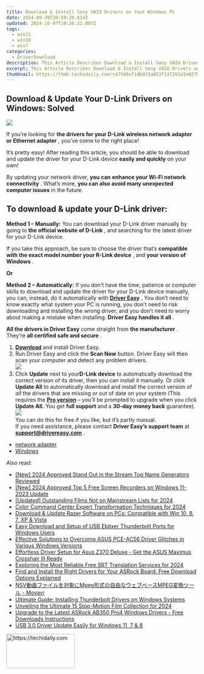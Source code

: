 ```yaml
---
title: Download & Install Sony VAIO Drivers on Your Windows PC
date: 2024-09-30T20:59:20.614Z
updated: 2024-10-07T19:26:22.097Z
tags:
  - win11
  - win10
  - win7
categories:
  - DriverDownload
description: This Article Describes Download & Install Sony VAIO Drivers on Your Windows PC
excerpt: This Article Describes Download & Install Sony VAIO Drivers on Your Windows PC
thumbnail: https://thmb.techidaily.com/c47546ef14b433a853f147293a1e027910647d2b3c636b3d7439e396fc35c411.jpg
---
```


## Download & Update Your D-Link Drivers on Windows: Solved

![](https://images.drivereasy.com/wp-content/uploads/2018/12/snap000190-300x277.png)

 If you’re looking for **the drivers for your D-Link wireless network adapter or Ethernet adapter** , you’ve come to the right place!

 It’s pretty easy! After reading this article, you should be able to download and update the driver for your D-Link device **easily and quickly** on your own!

 By updating your network driver, **you**  **can**  **enhance your Wi-Fi network connectivity** . What’s more, **you can also avoid many unexpected computer issues**   in the future.

## **To download & update your D-Link driver:**

**Method 1 – Manually:**  You can download your D-Link driver manually by going to **the official website of D-Link** , and searching for the latest driver for your D-Link device.

 If you take this approach, be sure to choose the driver that’s **compatible with the exact model number your R-Link device** , and **your version of Windows** .

**Or**

**Method 2 – Automatically:**   If you don’t have the time, patience or computer skills to download and update the driver for your D-Link device manually, you can, instead, do it automatically with **[Driver Easy](https://tools.techidaily.com/drivereasy/download/) .**  You don’t need to know exactly what system your PC is running, you don’t need to risk downloading and installing the wrong driver, and you don’t need to worry about making a mistake when installing. **Driver Easy handles it all** .

**All the drivers in Driver Easy** come straight from **the manufacturer** . They‘re **all certified safe and secure** .

1. **[Download](https://tools.techidaily.com/drivereasy/download/)**  and install Driver Easy.
2. Run Driver Easy and click the **Scan Now**  button. Driver Easy will then scan your computer and detect any problem drivers.  
![](https://images.drivereasy.com/wp-content/uploads/2018/12/snap000192.png)
3. Click **Update**  next to your**D-Link device** to automatically download the correct version of its driver, then you can install it manually. Or click **Update All**  to automatically download and install the correct version of _all_  the drivers that are missing or out of date on your system (This requires the **[Pro version](https://tools.techidaily.com/drivereasy/download/)**  – you’ll be prompted to upgrade when you click **Update All.** You get **full support**  and a **30-day money back**  guarantee).  
![](https://images.drivereasy.com/wp-content/uploads/2018/12/snap000191.png)  
 You can do this for free if you like, but it’s partly manual.  
 If you need assistance, please contact **Driver Easy’s support team** at [**support@drivereasy.com**](https://tools.techidaily.com/drivereasy/download/) .

* [network adapter](https://tools.techidaily.com/drivereasy/download/)
* [Windows](https://tools.techidaily.com/drivereasy/download/)

<ins class="adsbygoogle"
     style="display:block"
     data-ad-format="autorelaxed"
     data-ad-client="ca-pub-7571918770474297"
     data-ad-slot="1223367746"></ins>

<ins class="adsbygoogle"
     style="display:block"
     data-ad-client="ca-pub-7571918770474297"
     data-ad-slot="8358498916"
     data-ad-format="auto"
     data-full-width-responsive="true"></ins>

<span class="atpl-alsoreadstyle">Also read:</span>
<div><ul>
<li><a href="https://youtube-blog.techidaily.com/024-approved-stand-out-in-the-stream-top-name-generators-reviewed/"><u>[New] 2024 Approved Stand Out in the Stream Top Name Generators Reviewed</u></a></li>
<li><a href="https://fox-hovers.techidaily.com/new-2024-approved-top-5-free-screen-recorders-on-windows-11-2023-update/"><u>[New] 2024 Approved Top 5 Free Screen Recorders on Windows 11-2023 Update</u></a></li>
<li><a href="https://youtube-lab.techidaily.com/ed-outstanding-films-not-on-mainstream-lists-for-2024/"><u>[Updated] Outstanding Films Not on Mainstream Lists for 2024</u></a></li>
<li><a href="https://extra-hints.techidaily.com/color-command-center-expert-transformation-techniques-for-2024/"><u>Color Command Center Expert Transformation Techniques for 2024</u></a></li>
<li><a href="https://hardware-help.techidaily.com/download-and-update-razer-software-on-pcs-compatible-with-win-10-8-7-xp-and-vista/"><u>Download & Update Razer Software on PCs: Compatible with Win 10, 8, 7, XP & Vista</u></a></li>
<li><a href="https://hardware-help.techidaily.com/easy-download-and-setup-of-usb-ebitxer-thunderbolt-ports-for-windows-users/"><u>Easy Download and Setup of USB Ebitxer Thunderbolt Ports for Windows Users</u></a></li>
<li><a href="https://hardware-help.techidaily.com/effective-solutions-to-overcome-asus-pce-ac56-driver-glitches-in-various-windows-versions/"><u>Effective Solutions to Overcome ASUS PCE-AC56 Driver Glitches in Various Windows Versions</u></a></li>
<li><a href="https://win-amazing.techidaily.com/effortless-driver-setup-for-asus-z370-deluxe-get-the-asus-maximus-crosshair-iii-ready/"><u>Effortless Driver Setup for Asus Z370 Deluxe - Get the ASUS Maximus Crosshair III Ready</u></a></li>
<li><a href="https://article-knowledge.techidaily.com/exploring-the-most-reliable-free-srt-translation-services-for-2024/"><u>Exploring the Most Reliable Free SRT Translation Services for 2024</u></a></li>
<li><a href="https://hardware-help.techidaily.com/find-and-install-the-right-drivers-for-your-asrock-board-free-download-options-explained/"><u>Find and Install the Right Drivers for Your ASRock Board: Free Download Options Explained</u></a></li>
<li><a href="https://some-knowledge.techidaily.com/nsvmpegmpeg-movavi/"><u>NSV動画ファイルを対象にMpeg形式の自由なウェブベースMPEG変換ツール - Movavi</u></a></li>
<li><a href="https://hardware-help.techidaily.com/ultimate-guide-installing-thunderbolt-drivers-on-windows-systems/"><u>Ultimate Guide: Installing Thunderbolt Drivers on Windows Systems</u></a></li>
<li><a href="https://some-tips.techidaily.com/unveiling-the-ultimate-15-stop-motion-film-collection-for-2024/"><u>Unveiling the Ultimate 15 Stop-Motion Film Collection for 2024</u></a></li>
<li><a href="https://hardware-help.techidaily.com/upgrade-to-the-latest-asrock-ab350-pro4-windows-drivers-free-downloads-instructions/"><u>Upgrade to the Latest ASRock AB350 Pro4 Windows Drivers - Free Downloads Instructions</u></a></li>
<li><a href="https://hardware-help.techidaily.com/usb-30-driver-update-easily-for-windows-11-7-and-8/"><u>USB 3.0 Driver Update Easily for Windows 11, 7 & 8</u></a></li>
</ul></div>

<!-- affiliate ads begin -->
<a href="https://aligracehair.sjv.io/c/5597632/2135353/19272" target="_top" id="2135353">
  <img src="//a.impactradius-go.com/display-ad/19272-2135353" border="0" alt="https://techidaily.com" width="180" height="90"/>
</a>
<img height="0" width="0" src="https://aligracehair.sjv.io/i/5597632/2135353/19272" style="position:absolute;visibility:hidden;" border="0" />
<!-- affiliate ads end -->

